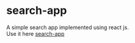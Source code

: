 # search-app
A simple search app implemented using react js. <br/>
Use it here [search-app](https://searchapp-3p34g81bj2zkkrxhyrp.codequotient.in/)
